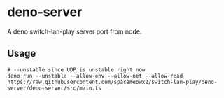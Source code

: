 # deno-server

A deno switch-lan-play server port from node.

## Usage

```shell
# --unstable since UDP is unstable right now
deno run --unstable --allow-env --allow-net --allow-read https://raw.githubusercontent.com/spacemeowx2/switch-lan-play/deno-server/deno-server/src/main.ts
```
